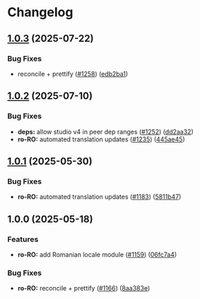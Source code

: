 # Changelog

## [1.0.3](https://github.com/sanity-io/locales/compare/locale-ro-ro-v1.0.2...locale-ro-ro-v1.0.3) (2025-07-22)


### Bug Fixes

* reconcile + prettify ([#1258](https://github.com/sanity-io/locales/issues/1258)) ([edb2ba1](https://github.com/sanity-io/locales/commit/edb2ba1fd5c7f161930c606425384a0c29ed1897))

## [1.0.2](https://github.com/sanity-io/locales/compare/locale-ro-ro-v1.0.1...locale-ro-ro-v1.0.2) (2025-07-10)


### Bug Fixes

* **deps:** allow studio v4 in peer dep ranges ([#1252](https://github.com/sanity-io/locales/issues/1252)) ([dd2aa32](https://github.com/sanity-io/locales/commit/dd2aa32b4186f0749f744d74b2e81a2c8b172fe8))
* **ro-RO:** automated translation updates ([#1235](https://github.com/sanity-io/locales/issues/1235)) ([445ae45](https://github.com/sanity-io/locales/commit/445ae45f6190890267f779f51dd9625167a1a946))

## [1.0.1](https://github.com/sanity-io/locales/compare/locale-ro-ro-v1.0.0...locale-ro-ro-v1.0.1) (2025-05-30)


### Bug Fixes

* **ro-RO:** automated translation updates ([#1183](https://github.com/sanity-io/locales/issues/1183)) ([5811b47](https://github.com/sanity-io/locales/commit/5811b474542d354bdaa2df7a56d3f89ef6ead17d))

## 1.0.0 (2025-05-18)


### Features

* **ro-RO:** add Romanian locale module ([#1159](https://github.com/sanity-io/locales/issues/1159)) ([06fc7a4](https://github.com/sanity-io/locales/commit/06fc7a429721fdde37dfde414e163786f647334d))


### Bug Fixes

* **ro-RO:** reconcile + prettify ([#1166](https://github.com/sanity-io/locales/issues/1166)) ([8aa383e](https://github.com/sanity-io/locales/commit/8aa383e499097861db1da8e31191a922edddf852))
